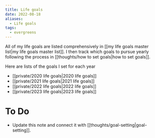 ```yaml
---
title: Life goals
date: 2022-08-18
aliases:
  - Life goals
tags:
  - evergreens
---
```

All of my life goals are listed comprehensively in [[my life goals master list|my life goals master list]]. I then track which goals to pursue yearly following the process in [[thoughts/how to set goals|how to set goals]].

Here are lists of the goals I set for each year

- [[private/2020 life goals|2020 life goals]]
- [[private/2021 life goals|2021 life goals]]
- [[private/2022 life goals|2022 life goals]]
- [[private/2023 life goals|2023 life goals]]

# To Do

- Update this note and connect it with [[thoughts/goal-setting|goal-setting]].